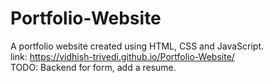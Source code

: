 # Portfolio-Website
A portfolio website created using HTML, CSS and JavaScript.  
link: https://vidhish-trivedi.github.io/Portfolio-Website/  
TODO: Backend for form, add a resume.
